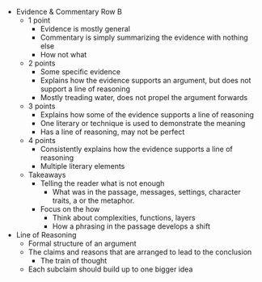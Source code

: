 - Evidence & Commentary Row B
	- 1 point
		- Evidence is mostly general
		- Commentary is simply summarizing the evidence with nothing else
		- How not what
	- 2 points
		- Some specific evidence
		- Explains how the evidence supports an argument, but does not support a line of reasoning
		- Mostly treading water, does not propel the argument forwards
	- 3 points
		- Explains how some of the evidence supports a line of reasoning
		- One literary or technique is used to demonstrate the meaning
		- Has a line of reasoning, may not be perfect
	- 4 points 
		- Consistently explains how the evidence supports a line of reasoning
		- Multiple literary elements
	- Takeaways
		- Telling the reader what is not enough
			- What was in the passage, messages, settings, character traits, a or the metaphor. 
		- Focus on the how
			- Think about complexities, functions, layers
			- How a phrasing in the passage develops a shift
- Line of Reasoning
	- Formal structure of an argument
	- The claims and reasons that are arranged to lead to the conclusion
		- The train of thought
	- Each subclaim should build up to one bigger idea